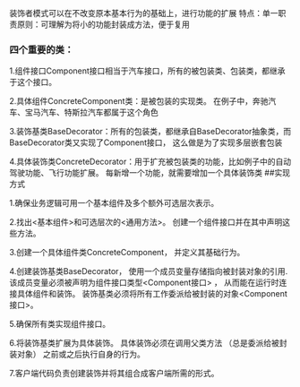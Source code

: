 装饰者模式可以在不改变原本基本行为的基础上，进行功能的扩展
特点：单一职责原则：可理解为将小的功能封装成方法，便于复用

### 四个重要的类：
1.组件接口Component接口相当于汽车接口，所有的被包装类、包装类，都继承于这个接口。      

2.具体组件ConcreteComponent类：是被包装的实现类。
  在例子中，奔驰汽车、宝马汽车、特斯拉汽车都属于这个角色

3.装饰基类BaseDecorator：所有的包装类，都继承自BaseDecorator抽象类，而BaseDecorator类又实现了Component接口，
  这么做是为了实现多层嵌套包装

4.具体装饰类ConcreteDecorator：用于扩充被包装类的功能，比如例子中的自动驾驶功能、飞行功能扩展。
  每新增一个功能，就需要增加一个具体装饰类
##实现方式

1.确保业务逻辑可用一个基本组件及多个额外可选层次表示。

2.找出<基本组件>和可选层次的<通用方法>。 创建一个组件接口并在其中声明这些方法。

3.创建一个具体组件类ConcreteComponent， 并定义其基础行为。

4.创建装饰基类BaseDecorator， 使用一个成员变量存储指向被封装对象的引用.
  该成员变量必须被声明为组件接口类型<Component接口> ， 从而能在运行时连接具体组件和装饰。 
  装饰基类必须将所有工作委派给被封装的对象<Component接口>。

5.确保所有类实现组件接口。

6.将装饰基类扩展为具体装饰<ConcreteDecorator>。 具体装饰必须在调用父类方法 （总是委派给被封装对象） 之前或之后执行自身的行为。

7.客户端代码负责创建装饰并将其组合成客户端所需的形式。
